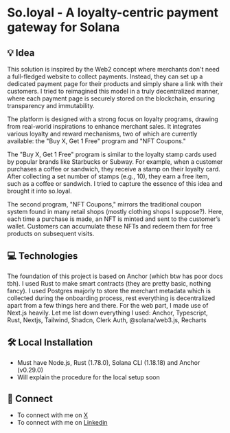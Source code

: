 # So.loyal - A loyalty-centric payment gateway for Solana

## 💡 Idea
This solution is inspired by the Web2 concept where merchants don't need a full-fledged website to collect payments. Instead, they can set up a dedicated payment page for their products and simply share a link with their customers. I tried to reimagined this model in a truly decentralized manner, where each payment page is securely stored on the blockchain, ensuring transparency and immutability.

The platform is designed with a strong focus on loyalty programs, drawing from real-world inspirations to enhance merchant sales. It integrates various loyalty and reward mechanisms, two of which are currently available: the "Buy X, Get 1 Free" program and "NFT Coupons."

The "Buy X, Get 1 Free" program is similar to the loyalty stamp cards used by popular brands like Starbucks or Subway. For example, when a customer purchases a coffee or sandwich, they receive a stamp on their loyalty card. After collecting a set number of stamps (e.g., 10), they earn a free item, such as a coffee or sandwich. I tried to capture the essence of this idea and brought it into so.loyal.

The second program, "NFT Coupons," mirrors the traditional coupon system found in many retail shops (mostly clothing shops I suppose?). Here, each time a purchase is made, an NFT is minted and sent to the customer’s wallet. Customers can accumulate these NFTs and redeem them for free products on subsequent visits.

## 💻 Technologies
The foundation of this project is based on Anchor (which btw has poor docs tbh). I used Rust to make smart contracts (they are pretty basic, nothing fancy). I used Postgres majorly to store the merchant metadata which is collected during the onboarding process, rest everything is decentralized apart from a few things here and there. For the web part, I made use of Next.js heavily. 
Let me list down everything I used: Anchor, Typescript, Rust, Nextjs, Tailwind, Shadcn, Clerk Auth, @solana/web3.js, Recharts

## 🛠️ Local Installation
- Must have Node.js, Rust (1.78.0), Solana CLI (1.18.18) and Anchor (v0.29.0)
- Will explain the procedure for the local setup soon

## 🔗 Connect 
- To connect with me on [X](https://x.com/m3hulsrivastava)
- To connect with me on [Linkedin](https://www.linkedin.com/in/mehulsrivastava1/)
